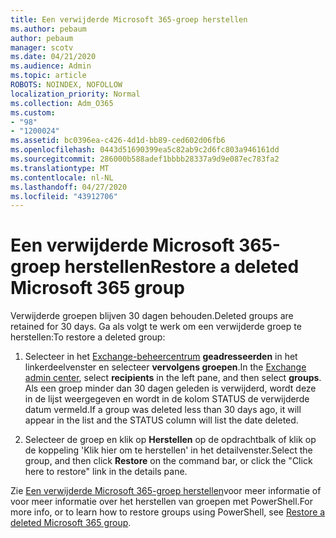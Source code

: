 ```yaml
---
title: Een verwijderde Microsoft 365-groep herstellen
ms.author: pebaum
author: pebaum
manager: scotv
ms.date: 04/21/2020
ms.audience: Admin
ms.topic: article
ROBOTS: NOINDEX, NOFOLLOW
localization_priority: Normal
ms.collection: Adm_O365
ms.custom:
- "98"
- "1200024"
ms.assetid: bc0396ea-c426-4d1d-bb89-ced602d06fb6
ms.openlocfilehash: 0443d51690399ea5c82ab9c2d6fc803a946161dd
ms.sourcegitcommit: 286000b588adef1bbbb28337a9d9e087ec783fa2
ms.translationtype: MT
ms.contentlocale: nl-NL
ms.lasthandoff: 04/27/2020
ms.locfileid: "43912706"
---
```

# <a name="restore-a-deleted-microsoft-365-group"></a><span data-ttu-id="453ad-102">Een verwijderde Microsoft 365-groep herstellen</span><span class="sxs-lookup"><span data-stu-id="453ad-102">Restore a deleted Microsoft 365 group</span></span>

<span data-ttu-id="453ad-103">Verwijderde groepen blijven 30 dagen behouden.</span><span class="sxs-lookup"><span data-stu-id="453ad-103">Deleted groups are retained for 30 days.</span></span> <span data-ttu-id="453ad-104">Ga als volgt te werk om een verwijderde groep te herstellen:</span><span class="sxs-lookup"><span data-stu-id="453ad-104">To restore a deleted group:</span></span>
  
1. <span data-ttu-id="453ad-105">Selecteer in het [Exchange-beheercentrum](https://outlook.office365.com/ecp/) **geadresseerden** in het linkerdeelvenster en selecteer **vervolgens groepen**.</span><span class="sxs-lookup"><span data-stu-id="453ad-105">In the [Exchange admin center](https://outlook.office365.com/ecp/), select **recipients** in the left pane, and then select **groups**.</span></span> <span data-ttu-id="453ad-106">Als een groep minder dan 30 dagen geleden is verwijderd, wordt deze in de lijst weergegeven en wordt in de kolom STATUS de verwijderde datum vermeld.</span><span class="sxs-lookup"><span data-stu-id="453ad-106">If a group was deleted less than 30 days ago, it will appear in the list and the STATUS column will list the date deleted.</span></span>

2. <span data-ttu-id="453ad-107">Selecteer de groep en klik op **Herstellen** op de opdrachtbalk of klik op de koppeling 'Klik hier om te herstellen' in het detailvenster.</span><span class="sxs-lookup"><span data-stu-id="453ad-107">Select the group, and then click **Restore** on the command bar, or click the "Click here to restore" link in the details pane.</span></span>

<span data-ttu-id="453ad-108">Zie [Een verwijderde Microsoft 365-groep herstellen](https://go.microsoft.com/fwlink/?linkid=867802)voor meer informatie of voor meer informatie over het herstellen van groepen met PowerShell.</span><span class="sxs-lookup"><span data-stu-id="453ad-108">For more info, or to learn how to restore groups using PowerShell, see [Restore a deleted Microsoft 365 group](https://go.microsoft.com/fwlink/?linkid=867802).</span></span>
  